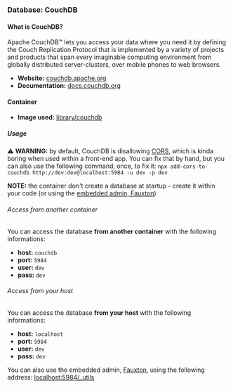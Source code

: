 ### Database: CouchDB

#### What is CouchDB?

Apache CouchDB™ lets you access your data where you need it by defining the Couch Replication Protocol that is implemented by a variety of projects and products that span every imaginable computing environment from globally distributed server-clusters, over mobile phones to web browsers.

* **Website:** [couchdb.apache.org](http://couchdb.apache.org)
* **Documentation:** [docs.couchdb.org](http://docs.couchdb.org)

#### Container

* **Image used:** [library/couchdb](https://hub.docker.com/_/couchdb/)

##### Usage

⚠️ **WARNING:** by default, CouchDB is disallowing [CORS](https://developer.mozilla.org/en-US/docs/Web/HTTP/CORS), which is kinda boring when used within a front-end app. You can fix that by hand, but you can also use the following command, once, to fix it: `npx add-cors-to-couchdb http://dev:dev@localhost:5984 -u dev -p dev`

**NOTE:** the container don't create a database at startup - create it within your code (or using the [embedded admin, Fauxton](http://localhost:5984/_utils))

###### Access from another container

You can access the database **from another container** with the following informations:

* **host:** `couchdb`
* **port:** `5984`
* **user:** `dev`
* **pass:** `dev`

###### Access from your host

You can access the database **from your host** with the following informations:

* **host:** `localhost`
* **port:** `5984`
* **user:** `dev`
* **pass:** `dev`

You can also use the embedded admin, [Fauxton](http://couchdb.apache.org/fauxton-visual-guide/), using the following address: [localhost:5984/\_utils](http://localhost:5984/_utils)